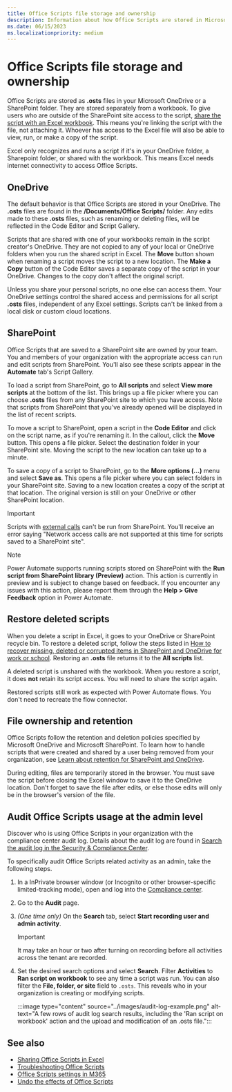 ```yaml
---
title: Office Scripts file storage and ownership
description: Information about how Office Scripts are stored in Microsoft OneDrive and transferred between owners.
ms.date: 06/15/2023
ms.localizationpriority: medium
---
```


# Office Scripts file storage and ownership

Office Scripts are stored as **.osts** files in your Microsoft OneDrive or a SharePoint folder. They are stored separately from a workbook. To give users who are outside of the SharePoint site access to the script, [share the script with an Excel workbook](excel.md#share-office-scripts). This means you're linking the script with the file, not attaching it. Whoever has access to the Excel file will also be able to view, run, or make a copy of the script.

Excel only recognizes and runs a script if it's in your OneDrive folder, a Sharepoint folder, or shared with the workbook. This means Excel needs internet connectivity to access Office Scripts.

## OneDrive

The default behavior is that Office Scripts are stored in your OneDrive. The **.osts** files are found in the **/Documents/Office Scripts/** folder. Any edits made to these **.osts** files, such as renaming or deleting files, will be reflected in the Code Editor and Script Gallery.

Scripts that are shared with one of your workbooks remain in the script creator's OneDrive. They are not copied to any of your local or OneDrive folders when you run the shared script in Excel. The **Move** button shown when renaming a script moves the script to a new location. The **Make a Copy** button of the Code Editor saves a separate copy of the script in your OneDrive. Changes to the copy don't affect the original script.

Unless you share your personal scripts, no one else can access them. Your OneDrive settings control the shared access and permissions for all script **.osts** files, independent of any Excel settings. Scripts can't be linked from a local disk or custom cloud locations.

## SharePoint

Office Scripts that are saved to a SharePoint site are owned by your team. You and members of your organization with the appropriate access can run and edit scripts from SharePoint. You'll also see these scripts appear in the **Automate** tab's Script Gallery.

To load a script from SharePoint, go to **All scripts** and select **View more scripts** at the bottom of the list. This brings up a file picker where you can choose **.osts** files from any SharePoint site to which you have access. Note that scripts from SharePoint that you've already opened will be displayed in the list of recent scripts.

To move a script to SharePoint, open a script in the **Code Editor** and click on the script name, as if you're renaming it. In the callout, click the **Move** button. This opens a file picker. Select the destination folder in your SharePoint site. Moving the script to the new location can take up to a minute.

To save a copy of a script to SharePoint, go to the **More options (…)** menu and select **Save as**. This opens a file picker where you can select folders in your SharePoint site. Saving to a new location creates a copy of the script at that location. The original version is still on your OneDrive or other SharePoint location.

> [!IMPORTANT]
> Scripts with [external calls](../develop/external-calls.md) can't be run from SharePoint. You'll receive an error saying "Network access calls are not supported at this time for scripts saved to a SharePoint site".

> [!NOTE]
> Power Automate supports running scripts stored on SharePoint with the **Run script from SharePoint library (Preview)** action. This action is currently in preview and is subject to change based on feedback. If you encounter any issues with this action, please report them through the **Help > Give Feedback** option in Power Automate.

## Restore deleted scripts

When you delete a script in Excel, it goes to your OneDrive or SharePoint recycle bin. To restore a deleted script, follow the steps listed in [How to recover missing, deleted or corrupted items in SharePoint and OneDrive for work or school](https://support.microsoft.com/office/how-to-recover-missing-deleted-or-corrupted-items-in-sharepoint-and-onedrive-for-work-or-school-3d748edf-c072-46c9-81a4-4989056ebc87). Restoring an **.osts** file returns it to the **All scripts** list.

A deleted script is unshared with the workbook. When you restore a script, it does **not** retain its script access. You will need to share the script again.

Restored scripts still work as expected with Power Automate flows. You don't need to recreate the flow connector.

## File ownership and retention

Office Scripts follow the retention and deletion policies specified by Microsoft OneDrive and Microsoft SharePoint. To learn how to handle scripts that were created and shared by a user being removed from your organization, see [Learn about retention for SharePoint and OneDrive](/microsoft-365/compliance/retention-policies-sharepoint?view=o365-worldwide&preserve-view=true).

During editing, files are temporarily stored in the browser. You must save the script before closing the Excel window to save it to the OneDrive location. Don't forget to save the file after edits, or else those edits will only be in the browser's version of the file.

## Audit Office Scripts usage at the admin level

Discover who is using Office Scripts in your organization with the compliance center audit log. Details about the audit log are found in [Search the audit log in the Security & Compliance Center](/microsoft-365/compliance/search-the-audit-log-in-security-and-compliance?view=o365-worldwide&preserve-view=true#search-the-audit-log).

To specifically audit Office Scripts related activity as an admin, take the following steps.

1. In a InPrivate browser window (or Incognito or other browser-specific limited-tracking mode), open and log into the [Compliance center](https://compliance.microsoft.com/).
1. Go to the **Audit** page.
1. *(One time only)* On the **Search** tab, select **Start recording user and admin activity**.

    > [!IMPORTANT]
    > It may take an hour or two after turning on recording before all activities across the tenant are recorded.

1. Set the desired search options and select **Search**. Filter **Activities** to **Ran script on workbook** to see any time a script was run. You can also filter the **File, folder, or site** field to `.osts`. This reveals who in your organization is creating or modifying scripts.

    :::image type="content" source="../images/audit-log-example.png" alt-text="A few rows of audit log search results, including the 'Ran script on workbook' action and the upload and modification of an .osts file.":::

## See also

- [Sharing Office Scripts in Excel](https://support.microsoft.com/office/226eddbc-3a44-4540-acfe-fccda3d1122b)
- [Troubleshooting Office Scripts](../testing/troubleshooting.md)
- [Office Scripts settings in M365](/microsoft-365/admin/manage/manage-office-scripts-settings)
- [Undo the effects of Office Scripts](../testing/undo.md)
